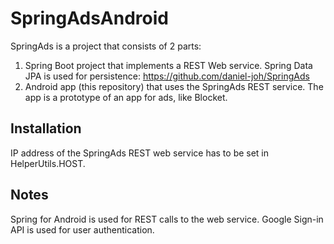 # SpringAdsAndroid
SpringAds is a project that consists of 2 parts:
1. Spring Boot project that implements a REST Web service. Spring Data JPA is used for persistence: https://github.com/daniel-joh/SpringAds
2. Android app (this repository) that uses the SpringAds REST service. The app is a prototype of an app for ads, like Blocket.

## Installation
IP address of the SpringAds REST web service has to be set in HelperUtils.HOST.

## Notes
Spring for Android is used for REST calls to the web service.
Google Sign-in API is used for user authentication.
